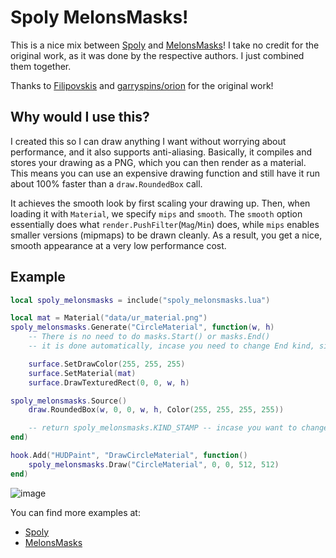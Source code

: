 # Spoly MelonsMasks!

This is a nice mix between [Spoly](https://github.com/filipovskis/spoly) and [MelonsMasks](https://github.com/melonstuff/melonsmasks)! I take no credit for the original work, as it was done by the respective authors. I just combined them together.

Thanks to [Filipovskis](https://github.com/filipovskis) and [garryspins/orion](https://github.com/garryspins) for the original work!

## Why would I use this?

I created this so I can draw anything I want without worrying about performance, and it also supports anti-aliasing. Basically, it compiles and stores your drawing as a PNG, which you can then render as a material. This means you can use an expensive drawing function and still have it run about 100% faster than a `draw.RoundedBox` call.

It achieves the smooth look by first scaling your drawing up. Then, when loading it with `Material`, we specify `mips` and `smooth`. The `smooth` option essentially does what `render.PushFilter`(`Mag`/`Min`) does, while `mips` enables smaller versions (mipmaps) to be drawn cleanly. As a result, you get a nice, smooth appearance at a very low performance cost.

## Example

```lua
local spoly_melonsmasks = include("spoly_melonsmasks.lua")

local mat = Material("data/ur_material.png")
spoly_melonsmasks.Generate("CircleMaterial", function(w, h)
    -- There is no need to do masks.Start() or masks.End()
    -- it is done automatically, incase you need to change End kind, simply return it

    surface.SetDrawColor(255, 255, 255)
    surface.SetMaterial(mat)
    surface.DrawTexturedRect(0, 0, w, h)

spoly_melonsmasks.Source()
    draw.RoundedBox(w, 0, 0, w, h, Color(255, 255, 255, 255))

    -- return spoly_melonsmasks.KIND_STAMP -- incase you want to change the End kind
end)

hook.Add("HUDPaint", "DrawCircleMaterial", function()
    spoly_melonsmasks.Draw("CircleMaterial", 0, 0, 512, 512)
end)
```

![image](https://github.com/user-attachments/assets/3bb87cd7-ff80-4bec-b9ab-613b8b86ae0e)

You can find more examples at:

- [Spoly](https://github.com/filipovskis/spoly)
- [MelonsMasks](https://github.com/melonstuff/melonsmasks)
